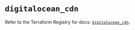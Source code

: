 # `digitalocean_cdn`

Refer to the Terraform Registry for docs: [`digitalocean_cdn`](https://registry.terraform.io/providers/digitalocean/digitalocean/2.53.0/docs/resources/cdn).
